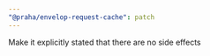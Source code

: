 ```yaml
---
"@praha/envelop-request-cache": patch
---
```


Make it explicitly stated that there are no side effects
